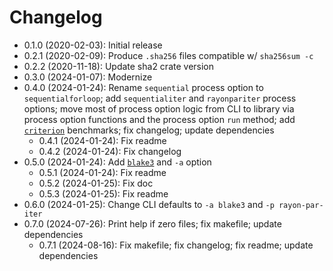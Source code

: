 # Changelog

* 0.1.0 (2020-02-03): Initial release
* 0.2.1 (2020-02-09): Produce `.sha256` files compatible w/ `sha256sum -c`
* 0.2.2 (2020-11-18): Update sha2 crate version
* 0.3.0 (2024-01-07): Modernize
* 0.4.0 (2024-01-24): Rename `sequential` process option to `sequentialforloop`; add `sequentialiter` and `rayonpariter` process options; move most of process option logic from CLI to library via process option functions and the process option `run` method; add [`criterion`] benchmarks; fix changelog; update dependencies
    * 0.4.1 (2024-01-24): Fix readme
    * 0.4.2 (2024-01-24): Fix changelog
* 0.5.0 (2024-01-24): Add [`blake3`] and `-a` option
    * 0.5.1 (2024-01-24): Fix readme
    * 0.5.2 (2024-01-25): Fix doc
    * 0.5.3 (2024-01-25): Fix readme
* 0.6.0 (2024-01-25): Change CLI defaults to `-a blake3` and `-p rayon-par-iter`
* 0.7.0 (2024-07-26): Print help if zero files; fix makefile; update dependencies
    * 0.7.1 (2024-08-16): Fix makefile; fix changelog; fix readme; update dependencies

[`criterion`]: https://crates.io/crates/criterion
[`blake3`]: https://crates.io/crates/blake3

